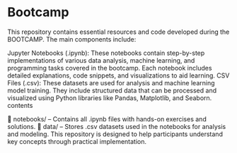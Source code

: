 # Bootcamp
This repository contains essential resources and code developed during the BOOTCAMP. The main components include:

Jupyter Notebooks (.ipynb): These notebooks contain step-by-step implementations of various data analysis, machine learning, and programming tasks covered in the bootcamp. Each notebook includes detailed explanations, code snippets, and visualizations to aid learning.
CSV Files (.csv): These datasets are used for analysis and machine learning model training. They include structured data that can be processed and visualized using Python libraries like Pandas, Matplotlib, and Seaborn.
contents

📂 notebooks/ – Contains all .ipynb files with hands-on exercises and solutions.
📂 data/ – Stores .csv datasets used in the notebooks for analysis and modeling.
This repository is designed to help participants understand key concepts through practical implementation.
